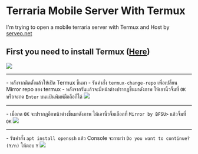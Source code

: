 # Terraria Mobile Server With Termux

I'm trying to open a mobile terraria server with Termux and Host by <a href="serveo.net">serveo.net</a>

## First you need to install Termux (<a href="https://play.google.com/store/apps/details?id=com.termux&hl=th&gl=US">Here</a>)

<img src="https://i.imgur.com/He8a0X2.png">
<hr>
- หลังจากติดตั้งแล้วให้เปิด Termux ขึ้นมา
- รันคำสั่ง <code>termux-change-repo</code> เพื่อเปลี่ยน Mirror repo ของ termux
- หลังจากรันแล้วจะมีหน้าต่างปรากฏขึ้นมาดังภาพ ให้เอานิ้วจิ้มที่ <code>OK</code> หรือจะกด <code>Enter</code> บนแป้นพิมพ์มือถือก็ได้
<img src="https://i.imgur.com/xmLradd.png">
<hr>
- เมื่อกด <code>OK</code> จะปรากฎอีกหน้าต่างขึ้นมาดังภาพ ให้เอานิ้วจิ้มเลือกที่ <code>Mirror by BFSU></code> แล้วจิ้มที่ <code>OK</code>
<img src="https://i.imgur.com/Awcz4ay.png">
<hr>
- รันคำสั่ง <code>apt install openssh</code> แล้ว Console จะถามว่า <code>Do you want to continue? (Y/n)</code> ให้ตอบ <code>Y</code>
<img src="https://i.imgur.com/J5GZnWA.png">
